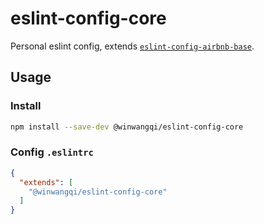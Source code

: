 # eslint-config-core

Personal eslint config, extends [`eslint-config-airbnb-base`](https://github.com/airbnb/javascript/tree/master/packages/eslint-config-airbnb-base).

## Usage

### Install

```bash
npm install --save-dev @winwangqi/eslint-config-core
```

### Config `.eslintrc`

```json
{
  "extends": [
    "@winwangqi/eslint-config-core"
  ]
}
```

